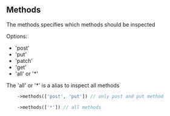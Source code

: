 ## Methods
The methods specifies which methods should be inspected

Options:
* 'post'
* 'put'
* 'patch'
* 'get'
* 'all' or '*'

The 'all' or '*' is a alias to inspect all methods

```php
    ->methods(['post', 'put']) // only post and put method
```

```php
    ->methods(['*']) // all methods
```
